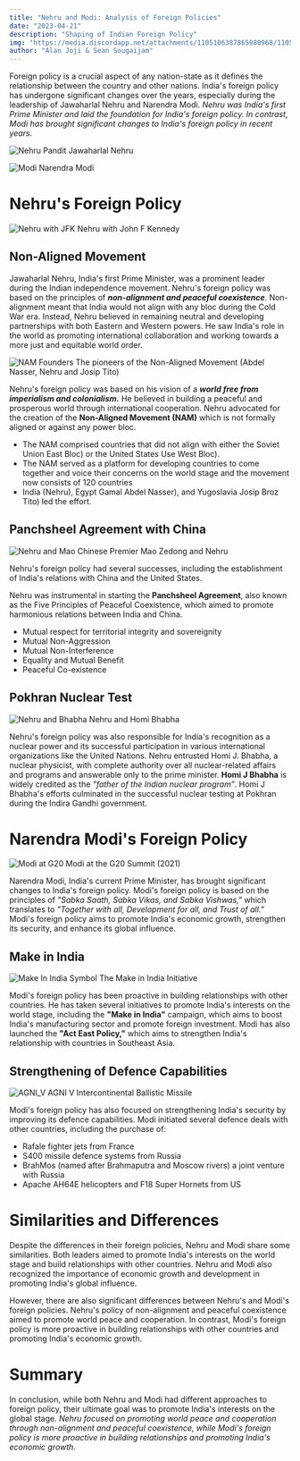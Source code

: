 ```yaml
---
title: "Nehru and Modi: Analysis of Foreign Policies"
date: "2023-04-21"
description: "Shaping of Indian Foreign Policy"
img: "https://media.discordapp.net/attachments/1105106387865980968/1105167625912320111/cover.png?width=1366&height=908"
author: "Alan Joji & Sean Sougaijam"
---
```


Foreign policy is a crucial aspect of any nation-state as it defines the relationship between the country and other nations. India's foreign policy has undergone significant changes over the years, especially during the leadership of Jawaharlal Nehru and Narendra Modi. *Nehru was India's first Prime Minister and laid the foundation for India's foreign policy. In contrast, Modi has brought significant changes to India's foreign policy in recent years.*

![Nehru](https://media.discordapp.net/attachments/1105106387865980968/1105107071155843212/Yousuf-Karsh-Jawharlal-Nehru-1956-1560x1960.png)
Pandit Jawaharlal Nehru

![Modi](https://media.discordapp.net/attachments/1105106387865980968/1105115889482858577/modi-pti.png)
Narendra Modi

# Nehru's Foreign Policy

![Nehru with JFK](https://media.discordapp.net/attachments/1105106387865980968/1105106443339825262/John-F-Kennedy-Jawaharlal-Nehru.png)
Nehru with John F Kennedy


## Non-Aligned Movement

Jawaharlal Nehru, India's first Prime Minister, was a prominent leader during the Indian independence movement. Nehru's foreign policy was based on the principles of ***non-alignment and peaceful coexistence***. Non-alignment meant that India would not align with any bloc during the Cold War era. Instead, Nehru believed in remaining neutral and developing partnerships with both Eastern and Western powers. He saw India's role in the world as promoting international collaboration and working towards a more just and equitable world order.

![NAM Founders](https://media.discordapp.net/attachments/1105106387865980968/1105121106026836048/4D308E38-131C-43BB-B7BA-868A83884AB6_w408_r1_s.png)
The pioneers of the Non-Aligned Movement (Abdel Nasser, Nehru and Josip Tito) 

Nehru's foreign policy was based on his vision of a ***world free from imperialism and colonialism.*** He believed in building a peaceful and prosperous world through international cooperation. Nehru advocated for the creation of the **Non-Aligned Movement (NAM)** which is not formally aligned or against any power bloc.

- The NAM comprised countries that did not align with either the Soviet Union East Bloc) or the United States Use West Bloc).
- The NAM served as a platform for developing countries to come together and voice their concerns on the world stage and the movement now consists of 120 countries
- India (Nehru), Egypt Gamal Abdel Nasser), and Yugoslavia Josip Broz Tito) led the effort.


## Panchsheel Agreement with China

![Nehru and Mao](https://media.discordapp.net/attachments/1105106387865980968/1105139278826180718/Mehru-Mao.png)
Chinese Premier Mao Zedong and Nehru

Nehru's foreign policy had several successes, including the establishment of India's relations with China and the United States.

Nehru was instrumental in starting the **Panchsheel Agreement**, also known as the Five Principles of Peaceful Coexistence, which aimed to promote harmonious relations between India and China.

- Mutual respect for territorial integrity and sovereignity
- Mutual Non-Aggression
- Mutual Non-Interference
- Equality and Mutual Benefit
- Peaceful Co-existence


## Pokhran Nuclear Test

![Nehru and Bhabha](https://media.discordapp.net/attachments/1105106387865980968/1105130980668350464/nationalherald2F2019-112Fe4e1502c-8022-435d-bcbc-b0bafaa9d6ff2Fnehru_with_dr_bhabha.png)
Nehru and Homi Bhabha

Nehru's foreign policy was also responsible for India's recognition as a nuclear power and its successful participation in various international organizations like the United Nations. Nehru entrusted Homi J. Bhabha, a nuclear physicist, with complete authority over all nuclear-related affairs and programs and answerable only to the prime minister. **Homi J Bhabha** is widely credited as the *“father of the Indian nuclear program”*. Homi J Bhabha's efforts culminated in the successful nuclear testing at Pokhran during the Indira Gandhi government. 



# Narendra Modi's Foreign Policy

![Modi at G20](https://media.discordapp.net/attachments/1105106387865980968/1105141350090932234/modi_g20_summit_first_session_covid_fight_1635610509535_1635610509767.png?width=1614&height=908)
Modi at the G20 Summit (2021)

Narendra Modi, India's current Prime Minister, has brought significant changes to India's foreign policy. Modi's foreign policy is based on the principles of *"Sabka Saath, Sabka Vikas, and Sabka Vishwas,"* which translates to *"Together with all, Development for all, and Trust of all."* Modi's foreign policy aims to promote India's economic growth, strengthen its security, and enhance its global influence.

## Make in India

![Make In India Symbol](https://media.discordapp.net/attachments/1105106387865980968/1105136220989829260/make-in-india-scheme-sectors-projects-achievements.png)
The Make in India Initiative

Modi's foreign policy has been proactive in building relationships with other countries. He has taken several initiatives to promote India's interests on the world stage, including the **"Make in India"** campaign, which aims to boost India's manufacturing sector and promote foreign investment. Modi has also launched the **"Act East Policy,"** which aims to strengthen India's relationship with countries in Southeast Asia.


## Strengthening of Defence Capabilities

![AGNI_V](https://media.discordapp.net/attachments/1105106387865980968/1105141968427823125/agni-v-test-fired-8-things-about-indias-new-missile-that-can-strike-northern-part-of-china.png?width=1210&height=908)
AGNI V Intercontinental Ballistic Missile

Modi's foreign policy has also focused on strengthening India's security by improving its defence capabilities. Modi initiated several defence deals with other countries, including the purchase of:

- Rafale fighter jets from France
- S400 missile defence systems from Russia
- BrahMos (named after Brahmaputra and Moscow rivers) a joint venture with Russia
- Apache AH64E helicopters and F18 Super Hornets from US



# Similarities and Differences

Despite the differences in their foreign policies, Nehru and Modi share some similarities. Both leaders aimed to promote India's interests on the world stage and build relationships with other countries. Nehru and Modi also recognized the importance of economic growth and development in promoting India's global influence.

However, there are also significant differences between Nehru's and Modi's foreign policies. Nehru's policy of non-alignment and peaceful coexistence aimed to promote world peace and cooperation. In contrast, Modi's foreign policy is more proactive in building relationships with other countries and promoting India's economic growth.



# Summary

In conclusion, while both Nehru and Modi had different approaches to foreign policy, their ultimate goal was to promote India's interests on the global stage. *Nehru focused on promoting world peace and cooperation through non-alignment and peaceful coexistence, while Modi's foreign policy is more proactive in building relationships and promoting India's economic growth.*


